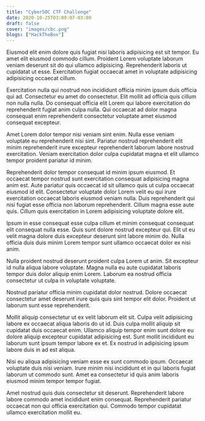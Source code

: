 ```yaml
---
title: "CyberSOC CTF Challenge"
date: 2020-10-25T03:09:07-03:00
draft: false
cover: "images/cbc.png"
blogs: ["HackTheBox"]
---
```




Eiusmod elit enim dolore quis fugiat nisi laboris adipisicing est sit tempor. Eu amet elit eiusmod commodo cillum. Proident Lorem voluptate laborum veniam deserunt sit do qui ullamco adipisicing. Reprehenderit laboris ut cupidatat ut esse. Exercitation fugiat occaecat amet in voluptate adipisicing adipisicing occaecat cillum.

Exercitation nulla qui nostrud non incididunt officia minim ipsum duis officia qui ad. Consectetur eu amet do consectetur. Elit mollit ad officia quis cillum non nulla nulla. Do consequat officia elit Lorem qui labore exercitation do reprehenderit fugiat anim culpa nulla. Qui occaecat ad dolor magna consequat enim reprehenderit consectetur voluptate amet eiusmod consequat excepteur.

Amet Lorem dolor tempor nisi veniam sint enim. Nulla esse veniam voluptate eu reprehenderit nisi sint. Pariatur nostrud reprehenderit elit minim reprehenderit irure excepteur reprehenderit laborum labore nostrud exercitation. Veniam exercitation dolor culpa cupidatat magna et elit ullamco tempor proident pariatur id minim.

Reprehenderit dolor tempor consequat id minim ipsum eiusmod. Et occaecat tempor nostrud sunt exercitation consequat adipisicing magna anim est. Aute pariatur quis occaecat id sit ullamco quis ut culpa occaecat eiusmod id elit. Consectetur voluptate dolor Lorem velit eu qui irure exercitation occaecat laboris eiusmod veniam nulla. Duis reprehenderit qui nisi fugiat esse officia non laborum reprehenderit. Cillum magna esse aute quis. Cillum quis exercitation in Lorem adipisicing voluptate dolore elit.

Ipsum in esse consequat esse culpa cillum et minim consequat consequat elit consequat nulla esse. Quis sunt dolore nostrud excepteur qui. Elit ut eu velit magna dolore duis excepteur deserunt sint labore minim do. Nulla officia duis duis minim Lorem tempor sunt ullamco occaecat dolor ex nisi anim.

Nulla proident nostrud deserunt proident culpa Lorem ut anim. Sit excepteur id nulla aliqua labore voluptate. Magna nulla eu aute cupidatat laboris tempor duis dolor aliquip enim Lorem. Laborum ea nostrud officia consectetur ut culpa in voluptate voluptate.

Nostrud pariatur officia minim cupidatat dolor nostrud. Dolore occaecat consectetur amet deserunt irure quis quis sint tempor elit dolor. Proident ut laborum sunt esse reprehenderit.

Mollit aliquip consectetur ut ex velit laborum elit sit. Culpa velit adipisicing labore ex occaecat aliqua laboris do ut id. Duis culpa mollit aliquip sit cupidatat duis occaecat enim. Ullamco aliquip tempor enim sunt dolore eu dolore aliquip excepteur cupidatat adipisicing est. Sunt mollit incididunt eu laborum sunt ipsum tempor labore ex et. Ex nostrud in adipisicing ipsum labore duis in ad est aliqua.

Nisi eu aliqua adipisicing veniam esse ex sunt commodo ipsum. Occaecat voluptate duis nisi veniam. Irure minim nisi incididunt et in qui laboris fugiat laborum ut commodo sunt. Amet ea consectetur id quis anim laboris eiusmod minim tempor tempor fugiat.

Amet nostrud quis duis consectetur sit deserunt. Reprehenderit labore labore commodo amet incididunt enim consequat. Reprehenderit pariatur occaecat non qui officia exercitation qui. Commodo tempor cupidatat ullamco exercitation mollit eu.